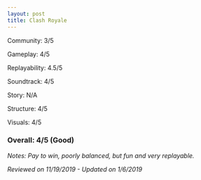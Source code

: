 ```yaml
---
layout: post
title: Clash Royale
---
```


Community: 3/5

Gameplay: 4/5

Replayability: 4.5/5

Soundtrack: 4/5

Story: N/A

Structure: 4/5

Visuals: 4/5

### Overall: 4/5 (Good)

*Notes: Pay to win, poorly balanced, but fun and very replayable.*

*Reviewed on 11/19/2019 - Updated on 1/6/2019*
